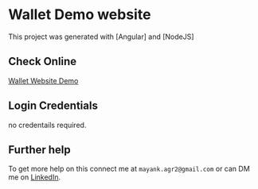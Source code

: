 # Wallet Demo website

This project was generated with [Angular] and [NodeJS]

## Check Online 

[Wallet Website Demo](http://mayank.frikis.xyz/git_publish/wallet_demo/)

## Login Credentials

no credentails required.

## Further help

To get more help on this connect me at `mayank.agr2@gmail.com` or can DM me on [LinkedIn](https://www.linkedin.com/in/mayank-agrawal-59192940/).
